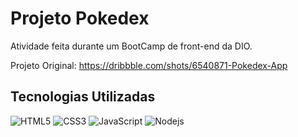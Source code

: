# Projeto Pokedex

Atividade feita durante um BootCamp de front-end da DIO.

Projeto Original: https://dribbble.com/shots/6540871-Pokedex-App

## Tecnologias Utilizadas

![HTML5](https://img.shields.io/badge/HTML5-000?style=for-the-badge&logo=html5)
![CSS3](https://img.shields.io/badge/CSS3-000?style=for-the-badge&logo=css3&logoColor=264CE4)
![JavaScript](https://img.shields.io/badge/JavaScript-000?style=for-the-badge&logo=javascript)
![Nodejs](https://img.shields.io/badge/NodeJS-000?style=for-the-badge&logo=NodeJS)
